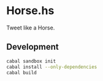 Horse.hs
========

Tweet like a Horse.

Development
-----------

```bash
cabal sandbox init
cabal install --only-dependencies
cabal build
```

